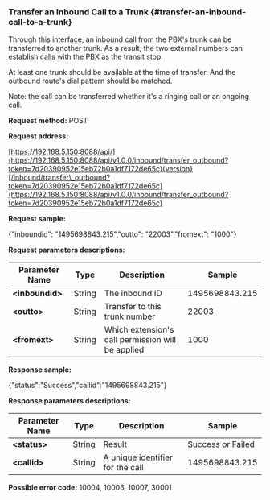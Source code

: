 ### Transfer an Inbound Call to a Trunk {#transfer-an-inbound-call-to-a-trunk}

Through this interface, an inbound call from the PBX's trunk can be transferred to another trunk. As a result, the two external numbers can establish calls with the PBX as the transit stop.

At least one trunk should be available at the time of transfer. And the outbound route's dial pattern should be matched.

Note: the call can be transferred whether it's a ringing call or an ongoing call.

**Request method:** POST

**Request address:**

[https://192.168.5.150:8088/api/](https://192.168.5.150:8088/api/v1.0.0/inbound/transfer_outbound?token=7d20390952e15eb72b0a1df7172de65c){version}[/inbound/transfer\_outbound?token=7d20390952e15eb72b0a1df7172de65c](https://192.168.5.150:8088/api/v1.0.0/inbound/transfer_outbound?token=7d20390952e15eb72b0a1df7172de65c)

**Request sample:**

{"inboundid": "1495698843.215","outto": "22003","fromext": "1000"}

**Request parameters descriptions:**

| **Parameter Name** | **Type** | **Description** | **Sample** |
| --- | --- | --- | --- |
| **&lt;inboundid&gt;** | String | The inbound ID | 1495698843.215 |
| **&lt;outto&gt;** | String | Transfer to this trunk number | 22003 |
| **&lt;fromext&gt;** | String | Which extension's call permission will be applied | 1000 |

**Response sample:**

{"status":"Success","callid":"1495698843.215"}

**Response parameters descriptions:**

| **Parameter Name** | **Type** | **Description** | **Sample** |
| --- | --- | --- | --- |
| **&lt;status&gt;** | String | Result | Success or Failed |
| **&lt;callid&gt;** | String | A unique identifier for the call | 1495698843.215 |

**Possible error code:** 10004, 10006, 10007, 30001

